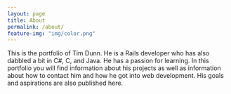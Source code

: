 ```yaml
---
layout: page
title: About
permalink: /about/
feature-img: "img/color.png"
---
```


This is the portfolio of Tim Dunn. He is a Rails developer who has also dabbled a bit in C#, C, and Java. He has a passion for learning. In this portfolio you will find information about his projects as well as information about how to contact him and how he got into web development. His goals and aspirations are also published here.
